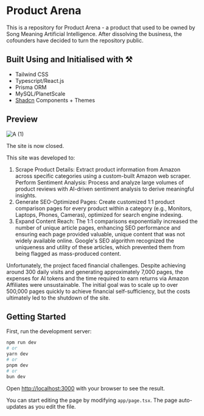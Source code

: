# Product Arena

This is a repository for Product Arena - a product that used to be owned by Song Meaning Artificial Intelligence. After dissolving the business, the cofounders have decided to turn the repository public. 

## Built Using and Initialised with ⚒️
- Tailwind CSS
- Typescript/React.js
- Prisma ORM
- MySQL/PlanetScale
- [Shadcn](https://ui.shadcn.com/) Components + Themes


## Preview
![A (1)](https://github.com/user-attachments/assets/432e37de-5c99-435f-98e8-242d82f9af6b)

The site is now closed.

This site was developed to:

1. Scrape Product Details: Extract product information from Amazon across specific categories using a custom-built Amazon web scraper.
Perform Sentiment Analysis: Process and analyze large volumes of product reviews with AI-driven sentiment analysis to derive meaningful insights.
2. Generate SEO-Optimized Pages: Create customized 1:1 product comparison pages for every product within a category (e.g., Monitors, Laptops, Phones, Cameras), optimized for search engine indexing.
3. Expand Content Reach: The 1:1 comparisons exponentially increased the number of unique article pages, enhancing SEO performance and ensuring each page provided valuable, unique content that was not widely available online. Google's SEO algorithm recognized the uniqueness and utility of these articles, which prevented them from being flagged as mass-produced content.

Unfortunately, the project faced financial challenges. Despite achieving around 300 daily visits and generating approximately 7,000 pages, the expenses for AI tokens and the time required to earn returns via Amazon Affiliates were unsustainable. The initial goal was to scale up to over 500,000 pages quickly to achieve financial self-sufficiency, but the costs ultimately led to the shutdown of the site.



## Getting Started

First, run the development server:

```bash
npm run dev
# or
yarn dev
# or
pnpm dev
# or
bun dev
```

Open [http://localhost:3000](http://localhost:3000) with your browser to see the result.

You can start editing the page by modifying `app/page.tsx`. The page auto-updates as you edit the file.



